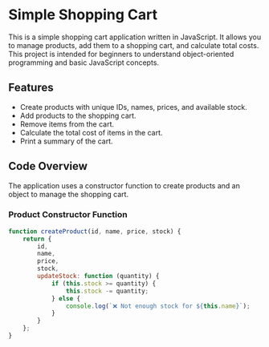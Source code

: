 # Simple Shopping Cart

This is a simple shopping cart application written in JavaScript. It allows you to manage products, add them to a shopping cart, and calculate total costs. This project is intended for beginners to understand object-oriented programming and basic JavaScript concepts.

## Features

- Create products with unique IDs, names, prices, and available stock.
- Add products to the shopping cart.
- Remove items from the cart.
- Calculate the total cost of items in the cart.
- Print a summary of the cart.
## Code Overview

The application uses a constructor function to create products and an object to manage the shopping cart.

### Product Constructor Function

```javascript file
function createProduct(id, name, price, stock) {
    return {
        id,
        name,
        price,
        stock,
        updateStock: function (quantity) {
            if (this.stock >= quantity) {
                this.stock -= quantity;
            } else {
                console.log(`❌ Not enough stock for ${this.name}`);
            }
        }
    };
}
